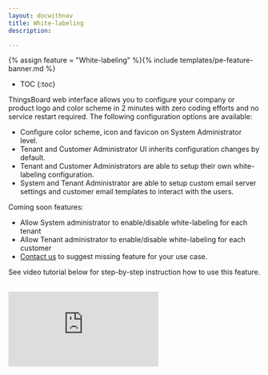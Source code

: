 ```yaml
---
layout: docwithnav
title: White-labeling
description:  

---
```


{% assign feature = "White-labeling" %}{% include templates/pe-feature-banner.md %}

* TOC
{:toc}

ThingsBoard web interface allows you to configure your company or product logo and color scheme in 2 minutes with zero coding efforts and no service restart required.
The following configuration options are available:
   
  - Configure color scheme, icon and favicon on System Administrator level.
  - Tenant and Customer Administrator UI inherits configuration changes by default.
  - Tenant and Customer Administrators are able to setup their own white-labeling configuration.
  - System and Tenant Administrator are able to setup custom email server settings and customer email templates to interact with the users.
   
Coming soon features:

  - Allow System administrator to enable/disable white-labeling for each tenant
  - Allow Tenant administrator to enable/disable white-labeling for each customer
  - [Contact us](/docs/contact-us/) to suggest missing feature for your use case.

See video tutorial below for step-by-step instruction how to use this feature.

<br/>
<div id="video">  
    <div id="video_wrapper">
        <iframe src="https://www.youtube.com/embed/K64rRA8WEF8" frameborder="0" allowfullscreen></iframe>
    </div>
</div> 